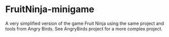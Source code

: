# FruitNinja-minigame
A very simplified version of the game Fruit Ninja using the same project and tools from Angry Birds. See AngryBirds project for a more complex project.
